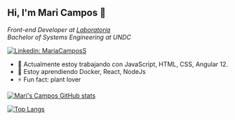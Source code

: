 <h2> Hi, I'm Mari Campos 👋</h2>

<p><em>Front-end Developer at <a href="https://www.laboratoria.la/"> Laboratoria </a></br>Bachelor of Systems Engineering at UNDC</em></p>

[![Linkedin: MariaCamposS](https://img.shields.io/badge/-MariaCamposS-blue?style=flat-square&logo=Linkedin&logoColor=white&link=https://www.linkedin.com/in/mariacamposs/)](https://www.linkedin.com/in/mariacamposs/)

- 🔭 Actualmente estoy trabajando con JavaScript, HTML, CSS, Angular 12.
- 🌱 Estoy aprendiendo Docker, React, NodeJs
- ⚡ Fun fact: plant lover

[![Mari's Campos GitHub stats](https://github-readme-stats.vercel.app/api?username=mariacamposs&count_private=true&show_icons=true&theme=buefy)](https://github.com/mariacamposs/github-readme-stats)

[![Top Langs](https://github-readme-stats.vercel.app/api/top-langs/?username=MariaCamposs&layout=compact)](https://github.com/MariaCamposs/github-readme-stats)



<!--
**MariaCamposs/MariaCamposs** is a ✨ _special_ ✨ repository because its `README.md` (this file) appears on your GitHub profile.

Here are some ideas to get you started:

- 🔭 I’m currently working on ...
- 🌱 I’m currently learning ...
- 👯 I’m looking to collaborate on ...
- 🤔 I’m looking for help with ...
- 💬 Ask me about ...
- 📫 How to reach me: ...
- 😄 Pronouns: ...
- ⚡ Fun fact: ...


-->
